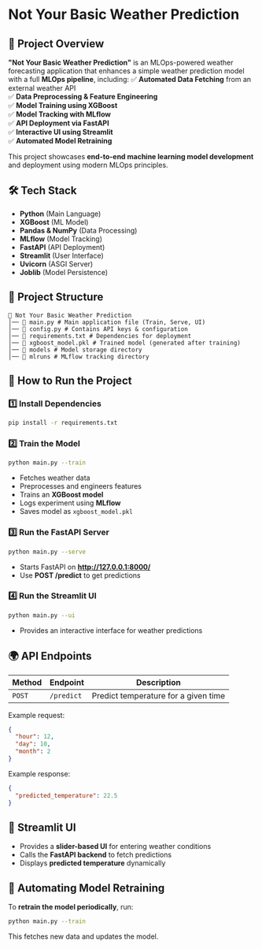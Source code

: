 # Not Your Basic Weather Prediction

## 📌 Project Overview

**"Not Your Basic Weather Prediction"** is an MLOps-powered weather forecasting application that enhances a simple weather prediction model with a full **MLOps pipeline**, including:
✅ **Automated Data Fetching** from an external weather API <br>
✅ **Data Preprocessing & Feature Engineering**<br>
✅ **Model Training using XGBoost**<br>
✅ **Model Tracking with MLflow**<br>
✅ **API Deployment via FastAPI**<br>
✅ **Interactive UI using Streamlit**<br>
✅ **Automated Model Retraining**<br>

This project showcases **end-to-end machine learning model development** and deployment using modern MLOps principles.

## 🛠️ Tech Stack

* **Python** (Main Language)
* **XGBoost** (ML Model)
* **Pandas & NumPy** (Data Processing)
* **MLflow** (Model Tracking)
* **FastAPI** (API Deployment)
* **Streamlit** (User Interface)
* **Uvicorn** (ASGI Server)
* **Joblib** (Model Persistence)

## 📁 Project Structure

```
📂 Not Your Basic Weather Prediction
│── 📄 main.py # Main application file (Train, Serve, UI)
│── 📄 config.py # Contains API keys & configuration
│── 📄 requirements.txt # Dependencies for deployment
│── 📄 xgboost_model.pkl # Trained model (generated after training)
│── 📂 models # Model storage directory
│── 📂 mlruns # MLflow tracking directory
```

## 🚀 How to Run the Project

### 1️⃣ Install Dependencies

```bash
pip install -r requirements.txt
```

### 2️⃣ Train the Model

```bash
python main.py --train
```

* Fetches weather data
* Preprocesses and engineers features
* Trains an **XGBoost model**
* Logs experiment using **MLflow**
* Saves model as `xgboost_model.pkl`

### 3️⃣ Run the FastAPI Server

```bash
python main.py --serve
```

* Starts FastAPI on **http://127.0.0.1:8000/**
* Use **POST /predict** to get predictions

### 4️⃣ Run the Streamlit UI

```bash
python main.py --ui
```

* Provides an interactive interface for weather predictions

## 🌍 API Endpoints

| Method | Endpoint | Description |
|--------|----------|-------------|
| `POST` | `/predict` | Predict temperature for a given time |

Example request:

```json
{
  "hour": 12,
  "day": 10,
  "month": 2
}
```

Example response:

```json
{
  "predicted_temperature": 22.5
}
```

## 🎨 Streamlit UI

* Provides a **slider-based UI** for entering weather conditions
* Calls the **FastAPI backend** to fetch predictions
* Displays **predicted temperature** dynamically

## 🔄 Automating Model Retraining

To **retrain the model periodically**, run:

```bash
python main.py --train
```

This fetches new data and updates the model.

